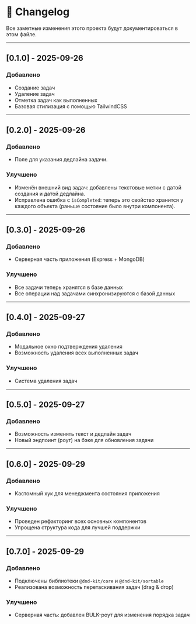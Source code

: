 # 📑 Changelog

Все заметные изменения этого проекта будут документироваться в этом файле.

---

## [0.1.0] - 2025-09-26

### Добавлено

- Создание задач
- Удаление задач
- Отметка задач как выполненных
- Базовая стилизация с помощью TailwindCSS

---

## [0.2.0] - 2025-09-26

### Добавлено

- Поле для указания дедлайна задачи.

### Улучшено

- Изменён внешний вид задач: добавлены текстовые метки с датой создания и датой дедлайна.
- Исправлена ошибка с `isCompleted`: теперь это свойство хранится у каждого объекта (раньше состояние было внутри компонента).

---

## [0.3.0] - 2025-09-26

### Добавлено

- Серверная часть приложения (Express + MongoDB)

### Улучшено

- Все задачи теперь хранятся в базе данных
- Все операции над задачами синхронизируются с базой данных

---

## [0.4.0] - 2025-09-27

### Добавлено

- Модальное окно подтверждения удаления
- Возможность удаления всех выполненных задач

### Улучшено

- Система удаления задач

---

## [0.5.0] - 2025-09-27

### Добавлено

- Возможность изменять текст и дедлайн задач
- Новый эндпоинт (роут) на бэке для обновления задачи

---

## [0.6.0] - 2025-09-29

### Добавлено

- Кастомный хук для менеджмента состояния приложения

### Улучшено

- Проведен рефакторинг всех основных компонентов
- Упрощена структура кода для лучшей поддержки

---

## [0.7.0] - 2025-09-29

### Добавлено

- Подключены библиотеки `@dnd-kit/core` и `@dnd-kit/sortable`
- Реализована возможность перетаскивания задач (drag & drop)

### Улучшено

- Серверная часть: добавлен BULK-роут для изменения порядка задач
